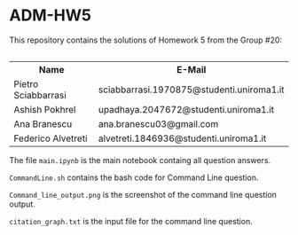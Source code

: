 # ADM-HW5

This repository contains the solutions of Homework 5 from the Group #20:

<div style="float: left;">
    <table>
        <tr>
            <th>Name</th>
            <th>E-Mail</th>
        </tr>
        <tr>
            <td>Pietro Sciabbarrasi</td>
            <td>sciabbarrasi.1970875@studenti.uniroma1.it</td>
        </tr>
        <tr>
            <td>Ashish Pokhrel</td>
            <td>upadhaya.2047672@studenti.uniroma1.it</td>
        </tr>
        <tr>
            <td>Ana Branescu</td>
            <td>ana.branescu03@gmail.com</td>
        </tr>
        <tr>
            <td>Federico Alvetreti</td>
            <td>alvetreti.1846936@studenti.uniroma1.it</td>
    </table>
</div>

The file `main.ipynb` is the main notebook containg all question answers.

`CommandLine.sh` contains the bash code for Command Line question.

`Command_line_output.png` is the screenshot of the command line question output.

`citation_graph.txt` is the input file for the command line question.
